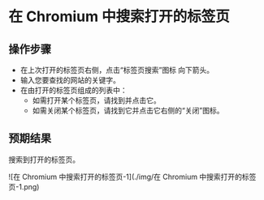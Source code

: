 # 在 Chromium 中搜索打开的标签页

## 操作步骤

- 在上次打开的标签页右侧，点击“标签页搜索”图标 向下箭头。
- 输入您要查找的网站的关键字。
- 在由打开的标签页组成的列表中：
  - 如需打开某个标签页，请找到并点击它。
  - 如需关闭某个标签页，请找到它并点击它右侧的“关闭”图标。

## 预期结果

搜索到打开的标签页。

![在 Chromium 中搜索打开的标签页-1](./img/在 Chromium 中搜索打开的标签页-1.png)
